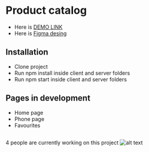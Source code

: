 # Product catalog

- Here is [DEMO LINK](https://fe-jul22-team7.github.io/product_catalog/)
- Here is [Figma desing](https://www.figma.com/file/7JTa0q8n3dTSAyMNaA0u8o/Phone-catalog-(V2)-Rounded-Style-3?node-id=0%3A1)

## Installation

- Clone project
- Run npm install inside client and server folders
- Run npm start inside client and server folders

## Pages in development

- Home page
- Phone page
- Favourites
##
4 people are currently working on this project
![alt text](https://www.google.com/url?sa=i&url=https%3A%2F%2Fwww.dreamstime.com%2Fphone-shop-logo-design-template-gadget-image135331058&psig=AOvVaw0bBQ2H3wU9Ljl1AldBKNZd&ust=1668370865338000&source=images&cd=vfe&ved=0CBAQjRxqFwoTCKCyhfi7qfsCFQAAAAAdAAAAABAE)

